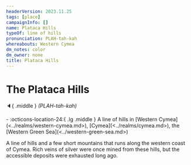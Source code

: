 ```yaml
---
headerVersion: 2023.11.25
tags: [place]
campaignInfo: []
name: Plataca Hills
typeOf: line of hills
pronunciation: PLAH-tah-kah
whereabouts: Western Cymea
dm_notes: color
dm_owner: none
title: Plataca Hills
---
```

# The Plataca Hills
:speaker:{ .middle } *(PLAH-tah-kah)*  
<div class="grid cards ext-narrow-margin ext-one-column" markdown>
-    :octicons-location-24:{ .lg .middle } A line of hills in [Western Cymea](<../realms/western-cymea.md>), [Cymea](<../realms/cymea.md>), the [Western Green Sea](<../western-green-sea.md>)  
</div>


A line of hills and a few short mountains that runs along the western coast of Cymea. Rich veins of silver were once mined from these hills, but the accessible deposits were exhausted long ago.